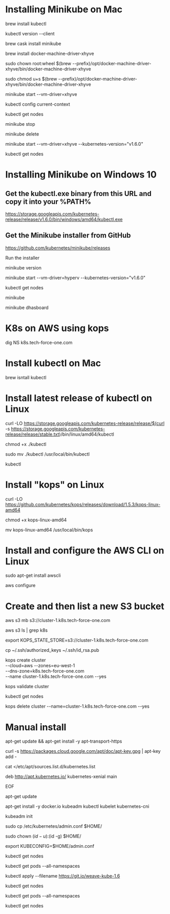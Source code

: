 # Installing Minikube on Mac

brew install kubectl

kubectl version --client

brew cask install minikube

brew install docker-machine-driver-xhyve

sudo chown root:wheel $(brew --prefix)/opt/docker-machine-driver-xhyve/bin/docker-machine-driver-xhyve

sudo chmod u+s $(brew --prefix)/opt/docker-machine-driver-xhyve/bin/docker-machine-driver-xhyve

minikube start --vm-driver=xhyve

kubectl config current-context

kubectl get nodes

minikube stop

minikube delete

minikube start --vm-driver=xhyve --kubernetes-version="v1.6.0"

kubectl get nodes

# Installing Minikube on Windows 10

## Get the kubectl.exe binary from this URL and copy it into your %PATH%

https://storage.googleapis.com/kubernetes-release/release/v1.6.0/bin/windows/amd64/kubectl.exe

## Get the Minikube installer from GitHub

https://github.com/kubernetes/minikube/releases

Run the installer

minikube version

minikube start --vm-driver=hyperv --kubernetes-version="v1.6.0"

kubectl get nodes

minikube

minikube dhasboard



# K8s on AWS using kops

dig NS k8s.tech-force-one.com

# Install kubectl on Mac

brew isntall kubectl

# Install latest release of kubectl on Linux

curl -LO https://storage.googleapis.com/kubernetes-release/release/$(curl -s https://storage.googleapis.com/kubernetes-release/release/stable.txt)/bin/linux/amd64/kubectl

chmod +x ./kubectl

sudo mv ./kubectl /usr/local/bin/kubectl

kubectl


# Install "kops" on Linux

curl -LO https://github.com/kubernetes/kops/releases/download/1.5.3/kops-linux-amd64

chmod +x kops-linux-amd64

mv kops-linux-amd64 /usr/local/bin/kops


# Install and configure the AWS CLI on Linux     

sudo apt-get install awscli

aws configure

# Create and then list a new S3 bucket

aws s3 mb s3://cluster-1.k8s.tech-force-one.com

aws s3 ls | grep k8s

export KOPS_STATE_STORE=s3://cluster-1.k8s.tech-force-one.com    

cp ~/.ssh/authorized_keys ~/.ssh/id_rsa.pub

kops create cluster \
 --cloud=aws --zones=eu-west-1 \
 --dns-zone=k8s.tech-force-one.com \
 --name cluster-1.k8s.tech-force-one.com  --yes

 
kops validate cluster

kubectl get nodes

kops delete cluster --name=cluster-1.k8s.tech-force-one.com --yes


# Manual install

apt-get update && apt-get install -y apt-transport-https

curl -s https://packages.cloud.google.com/apt/doc/apt-key.gpg | apt-key add -

cat <<EOF >/etc/apt/sources.list.d/kubernetes.list

deb http://apt.kubernetes.io/ kubernetes-xenial main

EOF

apt-get update

apt-get install -y docker.io kubeadm kubectl kubelet kubernetes-cni

kubeadm init

sudo cp /etc/kubernetes/admin.conf $HOME/

sudo chown $(id -u):$(id -g) $HOME/

export KUBECONFIG=$HOME/admin.conf

kubectl get nodes

kubectl get pods --all-namespaces

kubectl apply --filename https://git.io/weave-kube-1.6

kubectl get nodes

kubectl get pods --all-namespaces

kubectl get nodes


